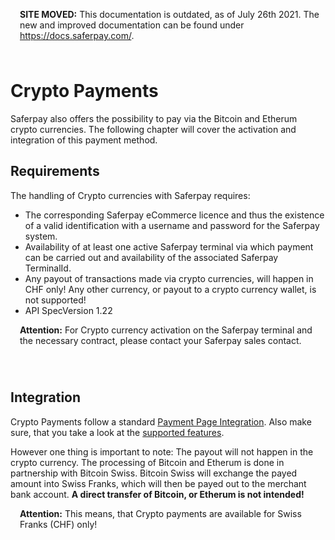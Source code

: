 <div class="warning" style="min-height: 75px;">
  <span class="glyphicon glyphicon-exclamation-sign" style="color: rgb(240, 169, 43);font-size: 55px;float: left;height: 75px;margin-right: 15px;margin-top: 0px;"></span>
  <p><strong>SITE MOVED:</strong> This documentation is outdated, as of July 26th 2021. The new and improved documentation can be found under <a href="https://docs.saferpay.com/home/integration-guide/introduction">https://docs.saferpay.com/</a>.</p>
</div>

# Crypto Payments
Saferpay also offers the possibility to pay via the Bitcoin and Etherum crypto currencies. The following chapter will cover the activation and integration of this payment method.

## <a name="crypto-requirement"></a> Requirements

The handling of Crypto currencies with Saferpay requires:

* The corresponding Saferpay eCommerce licence and thus the existence of a valid identification with a username and password for the Saferpay system.
* Availability of at least one active Saferpay terminal via which payment can be carried out and availability of the associated Saferpay TerminalId.
* Any payout of transactions made via crypto currencies, will happen in CHF only! Any other currency, or payout to a crypto currency wallet, is not supported!
* API SpecVersion 1.22

<div class="warning" style="min-height: 75px;">
  <span class="glyphicon glyphicon-exclamation-sign" style="color: rgb(240, 169, 43);font-size: 55px;float: left;height: 75px;margin-right: 15px;margin-top: 0px;"></span>
  <p><strong>Attention:</strong> For Crypto currency activation on the Saferpay terminal and the necessary contract, please contact your Saferpay sales contact.</p>
</div>

## <a name="crypto-integration"></a> Integration

Crypto Payments follow a standard <a href="Integration_PP.html">Payment Page Integration<a/>. Also make sure, that you take a look at the <a href="index.html#pm-functions">supported features</a>.

However one thing is important to note: The payout will not happen in the crypto currency. The processing of Bitcoin and Etherum is done in partnership with Bitcoin Swiss. Bitcoin Swiss will exchange the payed amount into Swiss Franks, which will then be payed out to the merchant bank account. <strong>A direct transfer of Bitcoin, or Etherum is not intended!</strong>

  <div class="warning" style="min-height: 75px;">
  <span class="glyphicon glyphicon-exclamation-sign" style="color: rgb(240, 169, 43);font-size: 55px;float: left;height: 75px;margin-right: 15px;margin-top: 0px;"></span>
  <p><strong>Attention:</strong> This means, that Crypto payments are available for Swiss Franks (CHF) only!</p>
</div>

